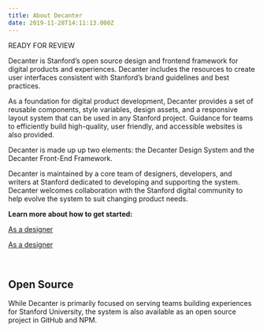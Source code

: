 ```yaml
---
title: About Decanter
date: 2019-11-28T14:11:13.000Z
---
```

READY FOR REVIEW

<p class="su-intro-text">Decanter is Stanford’s open source design and frontend framework for digital products and experiences. Decanter includes the resources to create user interfaces consistent with Stanford’s brand guidelines and best practices.</p>

As a foundation for digital product development, Decanter provides a set of reusable components, style variables, design assets, and a responsive layout system that can be used in any Stanford project. Guidance for teams to efficiently build high-quality, user friendly, and accessible websites is also provided. 

Decanter is made up up two elements: the Decanter Design System and the Decanter Front-End Framework.

Decanter is maintained by a core team of designers, developers, and writers at Stanford dedicated to developing and supporting the system. Decanter welcomes collaboration with the Stanford digital community to help evolve the system to suit changing product needs. 

**Learn more about how to get started:**

<p><a href="/page/use-decanter-as-a-developer/" class="su-button"> As a designer</a></p>
<p><a href="/page/use-decanter-as-a-designer/" class="su-button"> As a designer</a></p>

</br>


## Open Source

While Decanter is primarily focused on serving teams building experiences for Stanford University, the system is also available as an open source project in GitHub and NPM.
